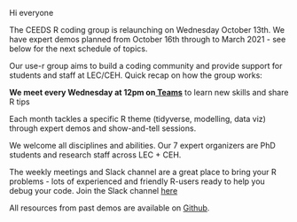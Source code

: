 Hi everyone

The CEEDS R coding group is relaunching on Wednesday October 13th. We have expert demos planned from October 16th through to March 2021 - see below for the next schedule of topics. 

Our use-r group aims to build a coding community and provide support for students and staff at LEC/CEH. Quick recap on how the group works:

**We meet every Wednesday at 12pm on[ Teams](https://eur02.safelinks.protection.outlook.com/ap/t-59584e83/?url=https%3A%2F%2Fteams.microsoft.com%2Fl%2Fmeetup-join%2F19%3ameeting_MzJjNzIxZGItOGM0Yy00ZGJmLThjMDktMWU1Nzk2MGI0YzUx%40thread.v2%2F0%3Fcontext%3D%7b%22Tid%22%3a%229c9bcd11-977a-4e9c-a9a0-bc734090164a%22%2c%22Oid%22%3a%221ca55d23-ca39-4afd-9ed5-c8d1ed24655f%22%7d&data=04|01|james.robinson%40lancaster.ac.uk|7a3d7548f8754f9d550608d911626d52|9c9bcd11977a4e9ca9a0bc734090164a|0|0|637559936694764716|Unknown|TWFpbGZsb3d8eyJWIjoiMC4wLjAwMDAiLCJQIjoiV2luMzIiLCJBTiI6Ik1haWwiLCJXVCI6Mn0%3D|1000&sdata=8aPRZZki9tB8zKK%2B7YM2vOD%2Bh9VLvkhWp2QUKX2bjBc%3D&reserved=0)** to learn new skills and share R tips

Each month tackles a specific R theme (tidyverse, modelling, data viz) through expert demos and show-and-tell sessions.

We welcome all disciplines and abilities. Our 7 expert organizers are PhD students and research staff across LEC + CEH.

The weekly meetings and Slack channel are a great place to bring your R problems - lots of experienced and friendly R-users ready to help you debug your code. Join the Slack channel [here](https://join.slack.com/t/leccodingands-vcb3119/shared_invite/zt-wjli0aqa-toMUXoKiu5U_6OWH58pnZA)

All resources from past demos are available on [Github](https://eur02.safelinks.protection.outlook.com/?url=https%3A%2F%2Fgithub.com%2Fceeds-coding-club%2Fuse-r&data=04|01|james.robinson%40lancaster.ac.uk|7a3d7548f8754f9d550608d911626d52|9c9bcd11977a4e9ca9a0bc734090164a|0|0|637559936694774676|Unknown|TWFpbGZsb3d8eyJWIjoiMC4wLjAwMDAiLCJQIjoiV2luMzIiLCJBTiI6Ik1haWwiLCJXVCI6Mn0%3D|1000&sdata=cGHeZZZw%2FvPdCNvuVMa5wJoUDcTh0HN2X9u%2BYsCvg1s%3D&reserved=0).





